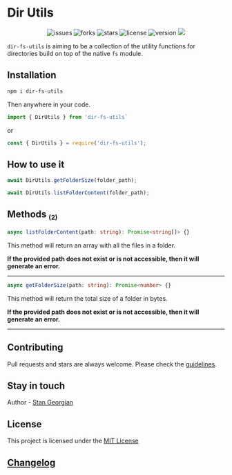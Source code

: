 # Dir Utils

<div style='text-align:center'>
    <img src='https://img.shields.io/github/issues/GeorgianStan/dir-fs-utils' alt='issues'>
    <img src='https://img.shields.io/github/forks/GeorgianStan/dir-fs-utils' alt='forks'>
    <img src='https://img.shields.io/github/stars/GeorgianStan/dir-fs-utils' alt='stars'>
    <img src='https://img.shields.io/github/license/GeorgianStan/dir-fs-utils' alt='license'>
    <img src='https://img.shields.io/github/package-json/v/GeorgianStan/dir-fs-utils?color=%237146f9&logo=javascript' alt='version'>
    <a href="https://david-dm.org/georgianstan/dir-fs-utils" title="dependencies status"><img src="https://status.david-dm.org/gh/georgianstan/dir-fs-utils.svg"/></a>

</div>

`dir-fs-utils` is aiming to be a collection of the utility functions for directories build on top of the native `fs` module.

## Installation

```bash
npm i dir-fs-utils
```

Then anywhere in your code.

```ts
import { DirUtils } from 'dir-fs-utils`
```

or

```js
const { DirUtils } = require('dir-fs-utils');
```

## How to use it

```javascript
await DirUtils.getFolderSize(folder_path);

await DirUtils.listFolderContent(folder_path);
```

## Methods <sub style='font-size:15px'>(2)</sub>

```typescript
async listFolderContent(path: string): Promise<string[]> {}
```

This method will return an array with all the files in a folder.

**If the provided path does not exist or is not accessible, then it will generate an error.**

---

```ts
async getFolderSize(path: string): Promise<number> {}
```

This method will return the total size of a folder in bytes.

**If the provided path does not exist or is not accessible, then it will generate an error.**

---

## Contributing

Pull requests and stars are always welcome. Please check the [guidelines](https://github.com/GeorgianStan/dir-fs-utils/blob/master/CONTRIBUTING.md).

## Stay in touch

Author - [Stan Georgian](https://twitter.com/GeorgianStan9)

## License

This project is licensed under the [MIT License](https://github.com/GeorgianStan/dir-fs-utils/blob/master/LICENSE)

## [Changelog](https://github.com/GeorgianStan/dir-fs-utils/blob/master/CHANGELOG.md)
